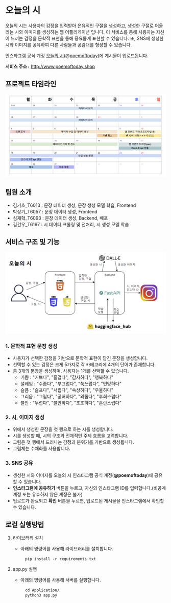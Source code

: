 # 오늘의 시

오늘의 시는 사용자의 감정을 입력받아 은유적인 구절을 생성하고, 생성한 구절로 어울리는 시와 이미지를 생성하는 웹 어플리케이션 입니다. 이 서비스를 통해 사용자는 자신이 느끼는 감정을 문학적 표현을 통해 풍요롭게 표현할 수 있습니다. 또, SNS에 생성한 시와 이미지를 공유하여 다른 사람들과 공감대를 형성할 수 있습니다.

인스타그램 공식 계정 [오늘의 시(@poemoftoday)](https://www.instagram.com/poemoftoday)에 게시물이 업로드됩니다.

__서비스 주소 :__ http://www.poemoftoday.shop

## 프로젝트 타임라인
![Alt text](Img/project_timeline.png)

## 팀원 소개
- 김기호_T6013 : 문장 데이터 생성, 문장 생성 모델 학습, Frontend
- 박상기_T6057 : 문장 데이터 생성, Frontend
- 심재혁_T6093 : 문장 데이터 생성, Backend, 배포
- 김건우_T6197 : 시 데이터 크롤링 및 전처리, 시 생성 모델 학습

## 서비스 구조 및 기능
![Alt text](Img/service_architecture.png)
### 1. 문학적 표현 문장 생성
- 사용자가 선택한 감정을 기반으로 문학적 표현이 담긴 문장을 생성합니다.
- 선택할 수 있는 감정은 크게 5가지로 각 카테고리에 4개의 단어가 존재합니다.
- 총 3개의 문장을 생성하며, 사용자는 1개를 선택할 수 있습니다.
    - 기쁨 : "기쁘다", "즐겁다", "감사하다", "행복하다"
    - 설레임 : "수줍다", "부끄럽다", "쑥쓰럽다", "민망하다"
    - 슬픔 : "슬프다", "서럽다", "속상하다", "우울하다"
    - 그리움 : "그립다", "공허하다", "외롭다", "후회스럽다"
    - 불안 : "두렵다", "불안하다", "초조하다", "혼란스럽다"

### 2. 시, 이미지 생성
- 위에서 생성한 문장을 첫 행으로 하는 시를 생성합니다.
- 시를 생성할 때, 시의 구조와 전체적인 주제 흐름을 고려합니다.
- 그림은 첫 행에서 드러나는 감정과 분위기를 기반으로 생성됩니다.
- 그림체는 수채화를 사용합니다.

### 3. SNS 공유
- 생성한 시와 이미지를 오늘의 시 인스타그램 공식 계정(**@poemoftoday**)에 공유할 수 있습니다.
- **인스타그램에 공유하기** 버튼을 누르고, 자신의 인스타그램 ID를 입력합니다.(비공계 계정 또는 유효하지 않은 계정은 불가)
- 업로드가 완료되고 **확인** 버튼을 누르면, 업로드된 게시물을 인스타그램에서 확인할 수 있습니다.

## 로컬 실행방법
1. 라이브러리 설치
    - 아래의 명령어를 사용해 라이브러리를 설치합니다.

            pip install -r requirements.txt

2. app.py 실행 
    - 아래의 명령어를 사용해 서버를 실행합니다.
        
            cd Application/
            python3 app.py 
